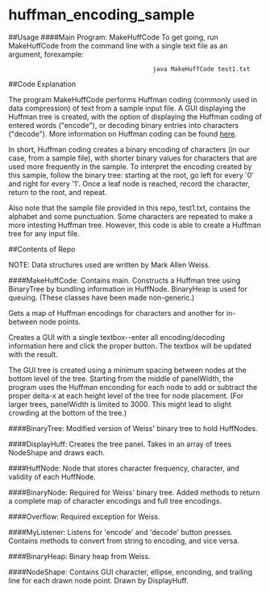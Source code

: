 # huffman_encoding_sample
##Usage
####Main Program: MakeHuffCode
To get going, run MakeHuffCode from the command line with a single text file as an argument, forexample:

                                            java MakeHuffCode test1.txt

##Code Explanation

The program MakeHuffCode performs Huffman coding (commonly used in data compression) of text from a sample input file. A GUI displaying the Huffman tree is created, with the option of displaying the Huffman coding of entered words ("encode"), or decoding binary entries into characters ("decode"). More information on Huffman coding can be found [here](https://en.wikipedia.org/wiki/Huffman_coding).

In short, Huffman coding creates a binary encoding of characters (in our case, from a sample file), with shorter binary values for characters that are used more frequently in the sample. To interpret the encoding created by this sample, follow the binary tree: starting at the root, go left for every '0' and right for every '1'. Once a leaf node is reached, record the character, return to the root, and repeat.

Also note that the sample file provided in this repo, test1.txt, contains the alphabet and some punctuation. Some characters are repeated to make a more intesting Huffman tree. However, this code is able to create a Huffman tree for any input file.

##Contents of Repo

NOTE: Data structures used are written by Mark Allen Weiss.

####MakeHuffCode:
Contains main. Constructs a Huffman tree using BinaryTree by bundling information in HuffNode. BinaryHeap is used for queuing. (These classes have been made non-generic.)

Gets a map of Huffman encodings for characters and another for in-between node points.

Creates a GUI with a single textbox--enter all encoding/decoding information here and click the proper button. The textbox will be updated with the result.

The GUI tree is created using a minimum spacing between nodes at the bottom level of the tree. Starting from the middle of panelWidth, the program uses the Huffman enconding for each node to add or subtract the proper delta-x at each height level of the tree for node placement. (For larger trees, panelWidth is limited to 3000. This might lead to slight crowding at the bottom of the tree.)

####BinaryTree:
Modified version of Weiss' binary tree to hold HuffNodes.

####DisplayHuff:
Creates the tree panel. Takes in an array of trees NodeShape and draws each.

####HuffNode:
Node that stores character frequency, character, and validity of each HuffNode.

####BinaryNode:
Required for Weiss' binary tree. Added methods to return a complete map of character encodings and full tree encodings.

####Overflow:
Required exception for Weiss.

####MyListener:
Listens for 'encode' and 'decode' button presses. Contains methods to convert from string to encoding, and vice versa.

####BinaryHeap:
Binary heap from Weiss.

####NodeShape:
Contains GUI character, ellipse, enconding, and trailing line for each drawn node point. Drawn by DisplayHuff.
